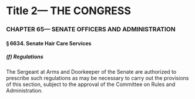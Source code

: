
# Title 2— THE CONGRESS
### CHAPTER 65— SENATE OFFICERS AND ADMINISTRATION
#### § 6634. Senate Hair Care Services
##### (f) Regulations

The Sergeant at Arms and Doorkeeper of the Senate are authorized to prescribe such regulations as may be necessary to carry out the provisions of this section, subject to the approval of the Committee on Rules and Administration.
